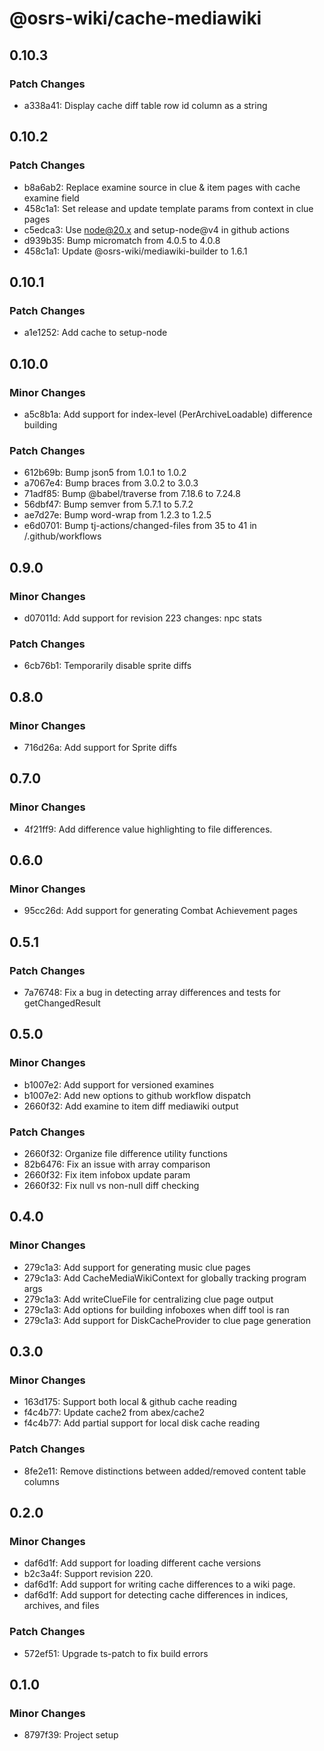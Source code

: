 # @osrs-wiki/cache-mediawiki

## 0.10.3

### Patch Changes

- a338a41: Display cache diff table row id column as a string

## 0.10.2

### Patch Changes

- b8a6ab2: Replace examine source in clue & item pages with cache examine field
- 458c1a1: Set release and update template params from context in clue pages
- c5edca3: Use node@20.x and setup-node@v4 in github actions
- d939b35: Bump micromatch from 4.0.5 to 4.0.8
- 458c1a1: Update @osrs-wiki/mediawiki-builder to 1.6.1

## 0.10.1

### Patch Changes

- a1e1252: Add cache to setup-node

## 0.10.0

### Minor Changes

- a5c8b1a: Add support for index-level (PerArchiveLoadable) difference building

### Patch Changes

- 612b69b: Bump json5 from 1.0.1 to 1.0.2
- a7067e4: Bump braces from 3.0.2 to 3.0.3
- 71adf85: Bump @babel/traverse from 7.18.6 to 7.24.8
- 56dbf47: Bump semver from 5.7.1 to 5.7.2
- ae7d27e: Bump word-wrap from 1.2.3 to 1.2.5
- e6d0701: Bump tj-actions/changed-files from 35 to 41 in /.github/workflows

## 0.9.0

### Minor Changes

- d07011d: Add support for revision 223 changes: npc stats

### Patch Changes

- 6cb76b1: Temporarily disable sprite diffs

## 0.8.0

### Minor Changes

- 716d26a: Add support for Sprite diffs

## 0.7.0

### Minor Changes

- 4f21ff9: Add difference value highlighting to file differences.

## 0.6.0

### Minor Changes

- 95cc26d: Add support for generating Combat Achievement pages

## 0.5.1

### Patch Changes

- 7a76748: Fix a bug in detecting array differences and tests for getChangedResult

## 0.5.0

### Minor Changes

- b1007e2: Add support for versioned examines
- b1007e2: Add new options to github workflow dispatch
- 2660f32: Add examine to item diff mediawiki output

### Patch Changes

- 2660f32: Organize file difference utility functions
- 82b6476: Fix an issue with array comparison
- 2660f32: Fix item infobox update param
- 2660f32: Fix null vs non-null diff checking

## 0.4.0

### Minor Changes

- 279c1a3: Add support for generating music clue pages
- 279c1a3: Add CacheMediaWikiContext for globally tracking program args
- 279c1a3: Add writeClueFile for centralizing clue page output
- 279c1a3: Add options for building infoboxes when diff tool is ran
- 279c1a3: Add support for DiskCacheProvider to clue page generation

## 0.3.0

### Minor Changes

- 163d175: Support both local & github cache reading
- f4c4b77: Update cache2 from abex/cache2
- f4c4b77: Add partial support for local disk cache reading

### Patch Changes

- 8fe2e11: Remove distinctions between added/removed content table columns

## 0.2.0

### Minor Changes

- daf6d1f: Add support for loading different cache versions
- b2c3a4f: Support revision 220.
- daf6d1f: Add support for writing cache differences to a wiki page.
- daf6d1f: Add support for detecting cache differences in indices, archives, and files

### Patch Changes

- 572ef51: Upgrade ts-patch to fix build errors

## 0.1.0

### Minor Changes

- 8797f39: Project setup
